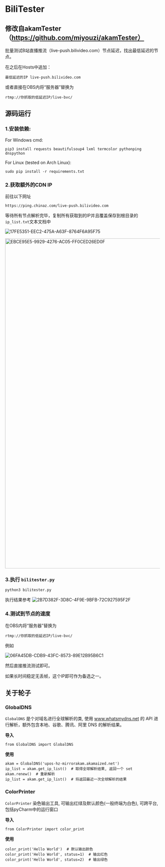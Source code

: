 # BiliTester
## 修改自akamTester（https://github.com/miyouzi/akamTester）

批量测试B站直播推流（live-push.bilivideo.com）节点延迟，找出最低延迟的节点。

在之后在Hosts中追加：
```
最低延迟的IP live-push.bilivideo.com
```
或者直接在OBS内将“服务器”替换为
```
rtmp://你抓取的低延迟IP/live-bvc/
```


## 源码运行

### 1.安装依赖:

For Windows cmd:
```
pip3 install requests beautifulsoup4 lxml termcolor pythonping dnspython
```
For Linux (tested on Arch Linux):
```
sudo pip install -r requirements.txt
```

### 2.获取额外的CDN IP
前往以下网址
```
https://ping.chinaz.com/live-push.bilivideo.com
```
等待所有节点解析完毕，复制所有获取到的IP并且覆盖保存到根目录的```ip_list.txt```文本文档中

![17FE5351-EEC2-475A-A63F-8764F6A95F75](https://user-images.githubusercontent.com/47912037/154753260-3b88862b-94dc-4c8b-8490-966fd90bb595.png)

<img width="1072" alt="EBCE95E5-9929-4276-AC05-FF0CED26ED0F" src="https://user-images.githubusercontent.com/47912037/154753323-4c0f823d-fdf0-49ce-8e81-96192d515629.png">



### 3.执行 ```bilitester.py```
```
python3 bilitester.py
```
执行结果参考
![2B7D382F-3D8C-4F9E-9BFB-72C927595F2F](https://user-images.githubusercontent.com/47912037/154753637-d76f691d-b40b-4d7d-9068-a97baef54cbb.png)


### 4.测试到节点的速度

在OBS内将“服务器”替换为
```
rtmp://你抓取的低延迟IP/live-bvc/
```

例如

![06FA45DB-CDB9-43FC-8573-89E12B95B6C1](https://user-images.githubusercontent.com/47912037/154753999-b71d1d6d-ff60-4115-bc46-3bf9b4581613.png)


然后直接推流测试即可。

如果长时间稳定无丢帧，这个IP即可作为备选之一。



## 关于轮子

### GlobalDNS
```GlobalDNS``` 是个对域名进行全球解析的类, 使用 www.whatsmydns.net 的 API 进行解析，额外包含本地、谷歌、腾讯、阿里 DNS 的解析结果。

**导入**
```
from GlobalDNS import GlobalDNS
```

**使用**
```
akam = GlobalDNS('upos-hz-mirrorakam.akamaized.net')
ip_list = akam.get_ip_list()  # 取得全球解析结果, 返回一个 set
akam.renew()  # 重新解析
ip_list = akam.get_ip_list()  # 将返回最近一次全球解析的结果
```

### ColorPrinter
```ColorPrinter``` 染色输出工具, 可输出红绿及默认颜色(一般终端为白色), 可跨平台, 包括pyCharm中的运行窗口

**导入**
```
from ColorPrinter import color_print
```

**使用**
```
color_print('Hello World')  # 默认输出颜色
color_print('Hello World', status=1)  # 输出红色
color_print('Hello World', status=2)  # 输出绿色
```
